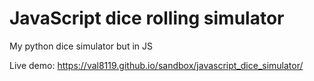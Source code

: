 # JavaScript dice rolling simulator
 My python dice simulator but in JS
 
 Live demo: https://val8119.github.io/sandbox/javascript_dice_simulator/
